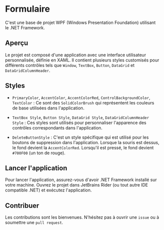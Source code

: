 # Formulaire

C'est une base de projet WPF (Windows Presentation Foundation) utilisant le .NET Framework.

## Aperçu

Le projet est composé d'une application avec une interface utilisateur personnalisée, définie en XAML. Il contient plusieurs styles customisés pour différents contrôles tels que `Window`, `TextBox`, `Button`, `DataGrid` et `DataGridColumnHeader`.

## Styles

- `PrimaryColor`, `AccentColor`, `AccentColorRed`, `ControlBackgroundColor`, `TextColor` : Ce sont des `SolidColorBrush` qui représentent les couleurs de base utilisées dans l'application.

- `TextBox Style`, `Button Style`, `DataGrid Style`, `DataGridColumnHeader Style` : Ces styles sont utilisés pour personnaliser l'apparence des contrôles correspondants dans l'application.

- `DeleteButtonStyle` : C'est un style spécifique qui est utilisé pour les boutons de suppression dans l'application. Lorsque la souris est dessus, le fond devient la `AccentColorRed`. Lorsqu'il est pressé, le fond devient `#700F00` (un ton de rouge).

## Lancer l'application

Pour lancer l'application, assurez-vous d'avoir .NET Framework installé sur votre machine. Ouvrez le projet dans JetBrains Rider (ou tout autre IDE compatible .NET) et exécutez l'application.

## Contribuer

Les contributions sont les bienvenues. N'hésitez pas à ouvrir une `issue` ou à soumettre une `pull request`.
